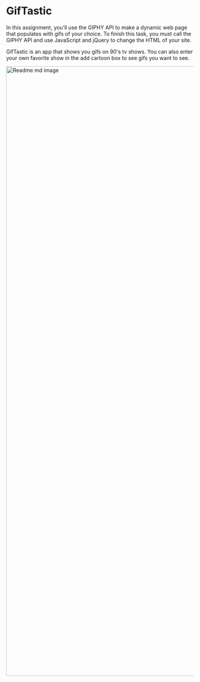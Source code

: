 # GifTastic

In this assignment, you'll use the GIPHY API to make a dynamic web page that populates with gifs of your choice. To finish this task, you must call the GIPHY API and use JavaScript and jQuery to change the HTML of your site.


GifTastic is an app that shows you gifs on 90's tv shows. You can also enter your own favorite show in the add cartoon box to see gifs you want to see.

<img width="1639" alt="Readme md image" src="https://user-images.githubusercontent.com/51937055/65634906-86bdf900-df9c-11e9-8845-0a0ecbb555ff.png">